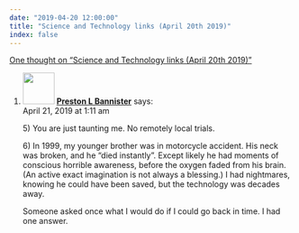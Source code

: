 ```yaml
---
date: "2019-04-20 12:00:00"
title: "Science and Technology links (April 20th 2019)"
index: false
---
```


[One thought on &ldquo;Science and Technology links (April 20th 2019)&rdquo;](/lemire/blog/2019/04-20-science-and-technology-links-april-20th-2019)

<ol class="comment-list">
<li id="comment-402878" class="comment even thread-even depth-1">
<div class="comment-author vcard">
<img alt src="https://secure.gravatar.com/avatar/9087622186f0fe01571cfd0add715302?s=56&#038;d=mm&#038;r=g" srcset="https://secure.gravatar.com/avatar/9087622186f0fe01571cfd0add715302?s=112&#038;d=mm&#038;r=g 2x" class="avatar avatar-56 photo" height="56" width="56" decoding="async" /> <b class="fn"><a href="http://bannister.us/" class="url" rel="ugc external nofollow">Preston L Bannister</a></b> <span class="says">says:</span> </div>
<div class="comment-metadata"><time datetime="2019-04-21T01:11:33+00:00">April 21, 2019 at 1:11 am</time></a> </div>
<div class="comment-content">
<p>5) You are just taunting me. No remotely local trials.</p>
<p>6) In 1999, my younger brother was in motorcycle accident. His neck was broken, and he &ldquo;died instantly&rdquo;. Except likely he had moments of conscious horrible awareness, before the oxygen faded from his brain. (An active exact imagination is not always a blessing.) I had nightmares, knowing he could have been saved, but the technology was decades away.</p>
<p>Someone asked once what I would do if I could go back in time. I had one answer.</p>
</div>
</li>
</ol>

